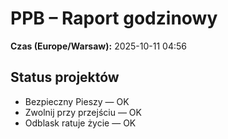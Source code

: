 # PPB – Raport godzinowy
**Czas (Europe/Warsaw):** 2025-10-11 04:56

## Status projektów
- Bezpieczny Pieszy — OK
- Zwolnij przy przejściu — OK
- Odblask ratuje życie — OK

